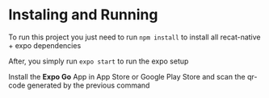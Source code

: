 # Instaling and Running

To run this project you just need to run `npm install` to install all recat-native + expo dependencies

After, you simply run `expo start` to run the expo setup

Install the **Expo Go** App in App Store or Google Play Store and scan the qr-code generated by the previous command

